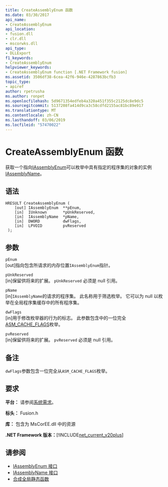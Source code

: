 ```yaml
---
title: CreateAssemblyEnum 函数
ms.date: 03/30/2017
api_name:
- CreateAssemblyEnum
api_location:
- fusion.dll
- clr.dll
- mscorwks.dll
api_type:
- DLLExport
f1_keywords:
- CreateAssemblyEnum
helpviewer_keywords:
- CreateAssemblyEnum function [.NET Framework fusion]
ms.assetid: 3506df38-6cea-42f6-946e-4287863bcfb3
topic_type:
- apiref
author: rpetrusha
ms.author: ronpet
ms.openlocfilehash: 5d9671354edfeb4a320a451f355c2125dc8e9dc5
ms.sourcegitcommit: 5137208fa414d9ca3c58cdfd2155ac81bc89e917
ms.translationtype: MT
ms.contentlocale: zh-CN
ms.lasthandoff: 03/06/2019
ms.locfileid: "57470022"
---
```

# <a name="createassemblyenum-function"></a>CreateAssemblyEnum 函数
获取一个指向[IAssemblyEnum](../../../../docs/framework/unmanaged-api/fusion/iassemblyenum-interface.md)可以枚举中具有指定的程序集的对象的实例[IAssemblyName](../../../../docs/framework/unmanaged-api/fusion/iassemblyname-interface.md)。  
  
## <a name="syntax"></a>语法  
  
```  
HRESULT CreateAssemblyEnum (  
    [out] IAssemblyEnum  **pEnum,  
    [in]  IUnknown       *pUnkReserved,  
    [in]  IAssemblyName  *pName,  
    [in]  DWORD          dwFlags,  
    [in]  LPVOID         pvReserved  
 );  
```  
  
## <a name="parameters"></a>参数  
 `pEnum`  
 [out]指向包含所请求的内存位置`IAssemblyEnum`指针。  
  
 `pUnkReserved`  
 [in]保留供将来的扩展。 `pUnkReserved` 必须是 null 引用。  
  
 `pName`  
 [in]`IAssemblyName`的请求的程序集。 此名称用于筛选枚举。 它可以为 null 以枚举在全局程序集缓存中的所有程序集。  
  
 `dwFlags`  
 [in]用于修改枚举器的行为的标志。 此参数包含中的一位完全[ASM_CACHE_FLAGS](../../../../docs/framework/unmanaged-api/fusion/asm-cache-flags-enumeration.md)枚举。  
  
 `pvReserved`  
 [in]保留供将来的扩展。 `pvReserved` 必须是 null 引用。  
  
## <a name="remarks"></a>备注  
 `dwFlags`参数包含一位完全从`ASM_CACHE_FLAGS`枚举。  
  
## <a name="requirements"></a>要求  
 **平台：** 请参阅[系统需求](../../../../docs/framework/get-started/system-requirements.md)。  
  
 **标头：** Fusion.h  
  
 **库：** 包含为 MsCorEE.dll 中的资源  
  
 **.NET Framework 版本：**[!INCLUDE[net_current_v20plus](../../../../includes/net-current-v20plus-md.md)]  
  
## <a name="see-also"></a>请参阅
- [IAssemblyEnum 接口](../../../../docs/framework/unmanaged-api/fusion/iassemblyenum-interface.md)
- [IAssemblyName 接口](../../../../docs/framework/unmanaged-api/fusion/iassemblyname-interface.md)
- [合成全局静态函数](../../../../docs/framework/unmanaged-api/fusion/fusion-global-static-functions.md)

